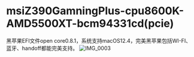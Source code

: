 # msiZ390GamningPlus-cpu8600K-AMD5500XT-bcm94331cd(pcie)
黑苹果EFI文件open core0.8.1，系统支持macOS12.4，完美黑苹果包括WI-FI、蓝牙、handoff都能完美支持。
![IMG_0003](https://user-images.githubusercontent.com/60677218/173384794-741f622a-eb57-400e-a187-c69cad8e144a.jpg)
